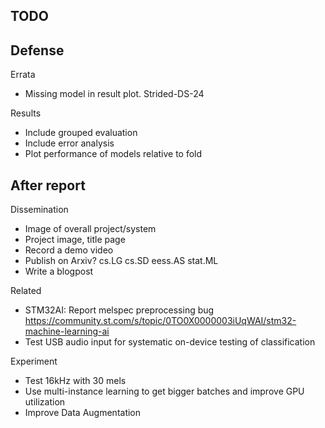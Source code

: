 
## TODO

## Defense

Errata

- Missing model in result plot. Strided-DS-24

Results

- Include grouped evaluation
- Include error analysis
- Plot performance of models relative to fold

## After report

Dissemination

- Image of overall project/system
- Project image, title page
- Record a demo video
- Publish on Arxiv? cs.LG cs.SD eess.AS stat.ML
- Write a blogpost

Related

- STM32AI: Report melspec preprocessing bug
https://community.st.com/s/topic/0TO0X0000003iUqWAI/stm32-machine-learning-ai
- Test USB audio input for systematic on-device testing of classification 

Experiment

- Test 16kHz with 30 mels
- Use multi-instance learning to get bigger batches and improve GPU utilization
- Improve Data Augmentation

